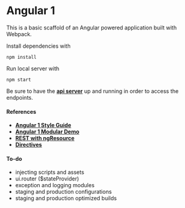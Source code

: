 # Angular 1
This is a basic scaffold of an Angular powered application built with Webpack.

Install dependencies with 
```
npm install
```

Run local server with
```
npm start 
```

Be sure to have the [**api server**](https://github.com/samsung-sdsa-ise/api) up and running in order to access the endpoints.

#### References
- [**Angular 1 Style Guide**](https://github.com/johnpapa/angular-styleguide/blob/master/a1/README.md)
- [**Angular 1 Modular Demo**](https://github.com/johnpapa/ng-demos/tree/master/modular)
- [**REST with ngResource**](https://devdactic.com/improving-rest-with-ngresource/)
- [**Directives**](http://weblogs.asp.net/dwahlin/creating-custom-angularjs-directives-part-i-the-fundamentals)

#### To-do
- injecting scripts and assets
- ui.router ($stateProvider)
- exception and logging modules
- staging and production configurations
- staging and production optimized builds